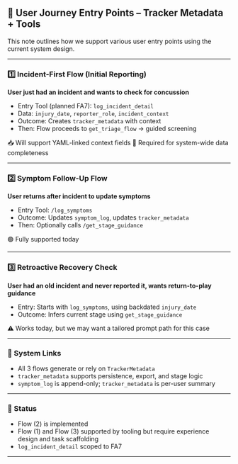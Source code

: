 ## 👤 User Journey Entry Points – Tracker Metadata + Tools

This note outlines how we support various user entry points using the current system design.

---

### 1️⃣ Incident-First Flow (Initial Reporting)
**User just had an incident and wants to check for concussion**

- Entry Tool (planned FA7): `log_incident_detail`
- Data: `injury_date`, `reporter_role`, `incident_context`
- Outcome: Creates `tracker_metadata` with context
- Then: Flow proceeds to `get_triage_flow` → guided screening

📥 Will support YAML-linked context fields
📌 Required for system-wide data completeness

---

### 2️⃣ Symptom Follow-Up Flow
**User returns after incident to update symptoms**

- Entry Tool: `/log_symptoms`
- Outcome: Updates `symptom_log`, updates `tracker_metadata`
- Then: Optionally calls `/get_stage_guidance`

🟢 Fully supported today

---

### 3️⃣ Retroactive Recovery Check
**User had an old incident and never reported it, wants return-to-play guidance**

- Entry: Starts with `log_symptoms`, using backdated `injury_date`
- Outcome: Infers current stage using `get_stage_guidance`

⚠️ Works today, but we may want a tailored prompt path for this case

---

### 🔁 System Links
- All 3 flows generate or rely on `TrackerMetadata`
- `tracker_metadata` supports persistence, export, and stage logic
- `symptom_log` is append-only; `tracker_metadata` is per-user summary

---

### 📍 Status
- Flow (2) is implemented
- Flow (1) and Flow (3) supported by tooling but require experience design and task scaffolding
- `log_incident_detail` scoped to FA7

---